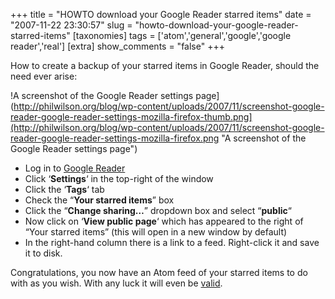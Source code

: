 +++
title = "HOWTO download your Google Reader starred items"
date = "2007-11-22 23:30:57"
slug = "howto-download-your-google-reader-starred-items"
[taxonomies]
tags = ['atom','general','google','google reader','real']
[extra]
show_comments = "false"
+++

How to create a backup of your starred items in Google Reader, should the need ever arise:

!A screenshot of the Google Reader settings page](http://philwilson.org/blog/wp-content/uploads/2007/11/screenshot-google-reader-google-reader-settings-mozilla-firefox-thumb.png](http://philwilson.org/blog/wp-content/uploads/2007/11/screenshot-google-reader-google-reader-settings-mozilla-firefox.png "A screenshot of the Google Reader settings page")

- Log in to [Google Reader](http://philwilson.org/blog/wp-admin/downloading%20your%20google%20reader%20starred%20items%20%20*%20settings%20*%20tags%20*%20check)
- Click ‘**Settings**‘ in the top-right of the window
- Click the ‘**Tags**‘ tab
- Check the “**Your starred items**” box
- Click the “**Change sharing…**” dropdown box and select “**public**“
- Now click on ‘**View public page**‘ which has appeared to the right of “Your starred items” (this will open in a new window by default)
- In the right-hand column there is a link to a feed. Right-click it and save it to disk.

Congratulations, you now have an Atom feed of your starred items to do with as you wish. With any luck it will even be [valid](http://feedvalidator.org/check.cgi?url=http://www.google.com/reader/public/atom/user/03502178508736845864/state/com.google/starred).
